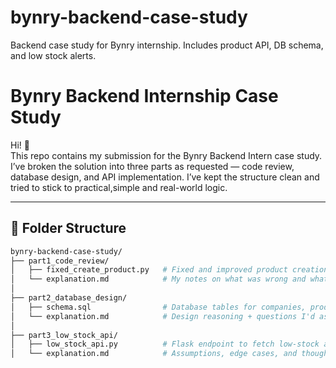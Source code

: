 # bynry-backend-case-study
Backend case study for Bynry internship. Includes product API, DB schema, and low stock alerts.

# Bynry Backend Internship Case Study

Hi! 👋  
This repo contains my submission for the Bynry Backend Intern case study. I’ve broken the solution into three parts as requested — code review, database design, and API implementation. I’ve kept the structure clean and tried to stick to practical,simple and real-world logic.

---

## 📁 Folder Structure

```bash
bynry-backend-case-study/
├── part1_code_review/
│   ├── fixed_create_product.py   # Fixed and improved product creation API
│   └── explanation.md            # My notes on what was wrong and what I changed
│
├── part2_database_design/
│   ├── schema.sql                # Database tables for companies, products, inventory, etc.
│   └── explanation.md            # Design reasoning + questions I'd ask the product team
│
├── part3_low_stock_api/
│   ├── low_stock_api.py          # Flask endpoint to fetch low-stock alerts
│   └── explanation.md            # Assumptions, edge cases, and thought process

